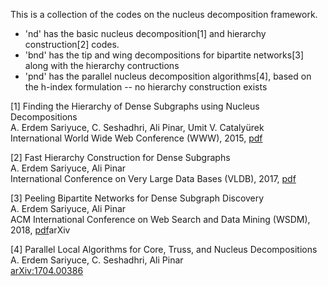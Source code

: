 This is a collection of the codes on the nucleus decomposition framework.
- 'nd' has the basic nucleus decomposition[1] and hierarchy construction[2] codes.
- 'bnd' has the tip and wing decompositions for bipartite networks[3] along with the hierarchy contructions
- 'pnd' has the parallel nucleus decomposition algorithms[4], based on the h-index formulation -- no hierarchy construction exists


[1] Finding the Hierarchy of Dense Subgraphs using Nucleus Decompositions<br>
A. Erdem Sariyuce, C. Seshadhri, Ali Pinar, Umit V. Catalyürek<br>
International World Wide Web Conference (WWW), 2015, <a href="sariyuce.com/papers/www15.pdf">pdf</a><br>

[2] Fast Hierarchy Construction for Dense Subgraphs<br>
A. Erdem Sariyuce, Ali Pinar<br>
International Conference on Very Large Data Bases (VLDB), 2017, <a href="sariyuce.com/papers/vldb17.pdf">pdf</a><br>
    
[3] Peeling Bipartite Networks for Dense Subgraph Discovery<br>
A. Erdem Sariyuce, Ali Pinar<br>
ACM International Conference on Web Search and Data Mining (WSDM), 2018, <a href="sariyuce.com/papers/wsdm18.pdf">pdf</a>arXiv<br>
    
[4] Parallel Local Algorithms for Core, Truss, and Nucleus Decompositions<br>
A. Erdem Sariyuce, C. Seshadhri, Ali Pinar<br>
<a href="arxiv.org/pdf/1704.00386.pdf">arXiv:1704.00386</a><br>
    
    
